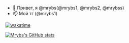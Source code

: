 - 👋 Привет, я @mrybs(@mrybs1, @mrybs2, @mrybss)
- 📫 Мой тг (@mrybs1)

[![wakatime](https://wakatime.com/badge/user/31132aa8-7bac-4b91-ade9-28da2cf0d9b9.svg?style=social)](https://wakatime.com/@31132aa8-7bac-4b91-ade9-28da2cf0d9b9)

[![Mrybs's GitHub stats](https://github-readme-stats.vercel.app/api?username=mrybs)](https://github.com/mrybs/github-readme-stats)

<!---
mrybs/mrybs is a ✨ special ✨ repository because its `README.md` (this file) appears on your GitHub profile.
You can click the Preview link to take a look at your changes.
--->
